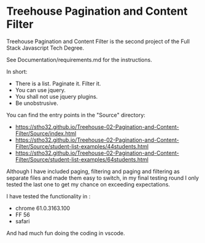 # Treehouse Pagination and Content Filter

Treehouse Pagination and Content Filter is the second project of the Full Stack Javascript 
Tech Degree.

See Documentation/requirements.md for the instructions.

In short: 

 - There is a list. Paginate it. Filter it. 
 - You can use jquery. 
 - You shall not use jquery plugins.
 - Be unobstrusive.


You can find the entry points in the "Source" directory: 

* https://stho32.github.io/Treehouse-02-Pagination-and-Content-Filter/Source/index.html
* https://stho32.github.io/Treehouse-02-Pagination-and-Content-Filter/Source/student-list-examples/44students.html
* https://stho32.github.io/Treehouse-02-Pagination-and-Content-Filter/Source/student-list-examples/64students.html

Although I have included paging, filtering and paging and filtering as separate 
files and made them easy to switch, in my final testing round I only tested the last
one to get my chance on exceeding expectations.

I have tested the functionality in :

- chrome 61.0.3163.100
- FF 56
- safari 

And had much fun doing the coding in vscode. 
